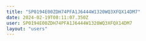 ```yaml
---
title: "SP0194E00ZDH74PFA1J6444W1320WQ3XFQX14DM7"
date: 2024-02-19T08:11:07.350Z
user: SP0194E00ZDH74PFA1J6444W1320WQ3XFQX14DM7
layout: "users"
---
```

    